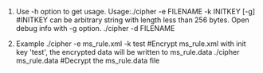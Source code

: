 1. Use -h option to get usage.
Usage:./cipher -e FILENAME -k INITKEY [-g]  #INITKEY can be arbitrary string with length less than 256 bytes. Open debug info with -g option.
      ./cipher -d FILENAME

2. Example
./cipher -e ms_rule.xml -k test  #Encrypt ms_rule.xml with init key 'test', the encrypted data will be written to ms_rule.data
./cipher ms_rule.data            #Decrypt the ms_rule.data file
